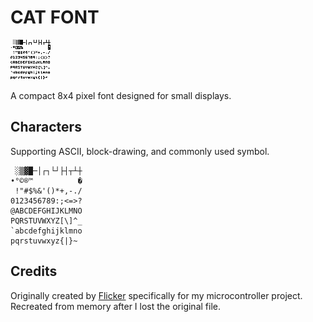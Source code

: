 # CAT FONT

![CAT_font](./CAT_font.png)

A compact 8x4 pixel font designed for small displays.

## Characters

Supporting ASCII, block-drawing, and commonly used symbol.

```
 ░▒▓█─│┌┐└┘├┤┬┴┼
•°©®™          �
 !"#$%&'()*+,-./
0123456789:;<=>?
@ABCDEFGHIJKLMNO
PQRSTUVWXYZ[\]^_
`abcdefghijklmno
pqrstuvwxyz{|}~ 
```

## Credits

Originally created by [Flicker]() specifically for my microcontroller project.  
Recreated from memory after I lost the original file.